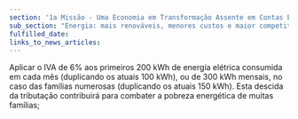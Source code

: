 ```yaml
---
section: '1a Missão - Uma Economia em Transformação Assente em Contas Equilibradas'
sub_section: "Energia: mais renováveis, menores custos e maior competitividade"
fulfilled_date:
links_to_news_articles:
---
```


Aplicar o IVA de 6% aos primeiros 200 kWh de energia elétrica consumida em cada mês (duplicando os atuais 100 kWh), ou de 300 kWh mensais, no caso das famílias numerosas (duplicando os atuais 150 kWh). Esta descida da tributação contribuirá para combater a pobreza energética de muitas famílias;